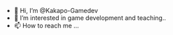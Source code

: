 - 👋 Hi, I’m @Kakapo-Gamedev
- 👀 I’m interested in game development and teaching..
- 📫 How to reach me ...

<!---
Kakapo-Gamedev/Kakapo-Gamedev is a ✨ special ✨ repository because its `README.md` (this file) appears on your GitHub profile.
You can click the Preview link to take a look at your changes.
--->
